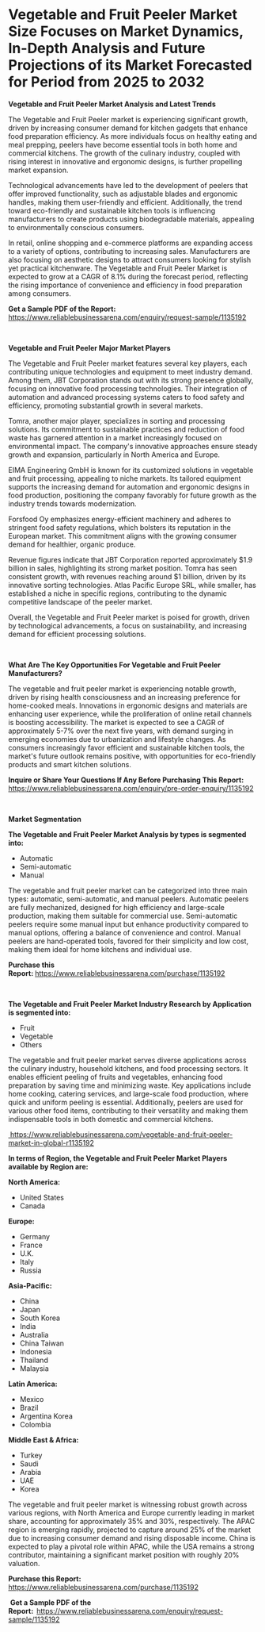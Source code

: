 <p><h1>Vegetable and Fruit Peeler Market Size Focuses on Market Dynamics, In-Depth Analysis and Future Projections of its Market Forecasted for Period from 2025 to 2032</h1></p><p><strong>Vegetable and Fruit Peeler Market Analysis and Latest Trends</strong></p>
<p><p>The Vegetable and Fruit Peeler market is experiencing significant growth, driven by increasing consumer demand for kitchen gadgets that enhance food preparation efficiency. As more individuals focus on healthy eating and meal prepping, peelers have become essential tools in both home and commercial kitchens. The growth of the culinary industry, coupled with rising interest in innovative and ergonomic designs, is further propelling market expansion. </p><p>Technological advancements have led to the development of peelers that offer improved functionality, such as adjustable blades and ergonomic handles, making them user-friendly and efficient. Additionally, the trend toward eco-friendly and sustainable kitchen tools is influencing manufacturers to create products using biodegradable materials, appealing to environmentally conscious consumers. </p><p>In retail, online shopping and e-commerce platforms are expanding access to a variety of options, contributing to increasing sales. Manufacturers are also focusing on aesthetic designs to attract consumers looking for stylish yet practical kitchenware. The Vegetable and Fruit Peeler Market is expected to grow at a CAGR of 8.1% during the forecast period, reflecting the rising importance of convenience and efficiency in food preparation among consumers.</p></p>
<p><strong>Get a Sample PDF of the Report:&nbsp;</strong> <a href="https://www.reliablebusinessarena.com/enquiry/request-sample/1135192?utm_campaign=2188&utm_medium=2&utm_source=Github&utm_content=ia&utm_term=16042025&utm_id=vegetable-and-fruit-peeler">https://www.reliablebusinessarena.com/enquiry/request-sample/1135192</a></p>
<p>&nbsp;</p>
<p><strong>Vegetable and Fruit Peeler Major Market Players</strong></p>
<p><p>The Vegetable and Fruit Peeler market features several key players, each contributing unique technologies and equipment to meet industry demand. Among them, JBT Corporation stands out with its strong presence globally, focusing on innovative food processing technologies. Their integration of automation and advanced processing systems caters to food safety and efficiency, promoting substantial growth in several markets.</p><p>Tomra, another major player, specializes in sorting and processing solutions. Its commitment to sustainable practices and reduction of food waste has garnered attention in a market increasingly focused on environmental impact. The company's innovative approaches ensure steady growth and expansion, particularly in North America and Europe.</p><p>EIMA Engineering GmbH is known for its customized solutions in vegetable and fruit processing, appealing to niche markets. Its tailored equipment supports the increasing demand for automation and ergonomic designs in food production, positioning the company favorably for future growth as the industry trends towards modernization.</p><p>Forsfood Oy emphasizes energy-efficient machinery and adheres to stringent food safety regulations, which bolsters its reputation in the European market. This commitment aligns with the growing consumer demand for healthier, organic produce.</p><p>Revenue figures indicate that JBT Corporation reported approximately $1.9 billion in sales, highlighting its strong market position. Tomra has seen consistent growth, with revenues reaching around $1 billion, driven by its innovative sorting technologies. Atlas Pacific Europe SRL, while smaller, has established a niche in specific regions, contributing to the dynamic competitive landscape of the peeler market.</p><p>Overall, the Vegetable and Fruit Peeler market is poised for growth, driven by technological advancements, a focus on sustainability, and increasing demand for efficient processing solutions.</p></p>
<p>&nbsp;</p>
<p><strong>What Are The Key Opportunities For Vegetable and Fruit Peeler Manufacturers?</strong></p>
<p><p>The vegetable and fruit peeler market is experiencing notable growth, driven by rising health consciousness and an increasing preference for home-cooked meals. Innovations in ergonomic designs and materials are enhancing user experience, while the proliferation of online retail channels is boosting accessibility. The market is expected to see a CAGR of approximately 5-7% over the next five years, with demand surging in emerging economies due to urbanization and lifestyle changes. As consumers increasingly favor efficient and sustainable kitchen tools, the market's future outlook remains positive, with opportunities for eco-friendly products and smart kitchen solutions.</p></p>
<p><strong>Inquire or Share Your Questions If Any Before Purchasing This Report:</strong> <a href="https://www.reliablebusinessarena.com/enquiry/pre-order-enquiry/1135192?utm_campaign=2188&utm_medium=2&utm_source=Github&utm_content=ia&utm_term=16042025&utm_id=vegetable-and-fruit-peeler">https://www.reliablebusinessarena.com/enquiry/pre-order-enquiry/1135192</a></p>
<p>&nbsp;</p>
<p><strong>Market Segmentation</strong></p>
<p><strong>The Vegetable and Fruit Peeler Market Analysis by types is segmented into:</strong></p>
<p><ul><li>Automatic</li><li>Semi-automatic</li><li>Manual</li></ul></p>
<p><p>The vegetable and fruit peeler market can be categorized into three main types: automatic, semi-automatic, and manual peelers. Automatic peelers are fully mechanized, designed for high efficiency and large-scale production, making them suitable for commercial use. Semi-automatic peelers require some manual input but enhance productivity compared to manual options, offering a balance of convenience and control. Manual peelers are hand-operated tools, favored for their simplicity and low cost, making them ideal for home kitchens and individual use.</p></p>
<p><strong>Purchase this Report:&nbsp;</strong><a href="https://www.reliablebusinessarena.com/purchase/1135192?utm_campaign=2188&utm_medium=2&utm_source=Github&utm_content=ia&utm_term=16042025&utm_id=vegetable-and-fruit-peeler">https://www.reliablebusinessarena.com/purchase/1135192</a></p>
<p>&nbsp;</p>
<p><strong>The Vegetable and Fruit Peeler Market Industry Research by Application is segmented into:</strong></p>
<p><ul><li>Fruit</li><li>Vegetable</li><li>Others</li></ul></p>
<p><p>The vegetable and fruit peeler market serves diverse applications across the culinary industry, household kitchens, and food processing sectors. It enables efficient peeling of fruits and vegetables, enhancing food preparation by saving time and minimizing waste. Key applications include home cooking, catering services, and large-scale food production, where quick and uniform peeling is essential. Additionally, peelers are used for various other food items, contributing to their versatility and making them indispensable tools in both domestic and commercial kitchens.</p></p>
<p><a href="https://www.reliablebusinessarena.com/vegetable-and-fruit-peeler-market-in-global-r1135192?utm_campaign=2188&utm_medium=2&utm_source=Github&utm_content=ia&utm_term=16042025&utm_id=vegetable-and-fruit-peeler">&nbsp;https://www.reliablebusinessarena.com/vegetable-and-fruit-peeler-market-in-global-r1135192</a></p>
<p><strong>In terms of Region, the Vegetable and Fruit Peeler Market Players available by Region are:</strong></p>
<p>
    <p> <strong> North America: </strong>
        <ul>
            <li>United States</li>
            <li>Canada</li>
        </ul>
        </p> 
    <p> <strong> Europe: </strong>
        <ul>
            <li>Germany</li>
            <li>France</li>
            <li>U.K.</li>
            <li>Italy</li>
            <li>Russia</li>
        </ul>
        </p> 
    <p> <strong> Asia-Pacific: </strong>
        <ul>
            <li>China</li>
            <li>Japan</li>
            <li>South Korea</li>
            <li>India</li>
            <li>Australia</li>
            <li>China Taiwan</li>
            <li>Indonesia</li>
            <li>Thailand</li>
            <li>Malaysia</li>
        </ul>
        </p> 
    <p> <strong> Latin America: </strong>
        <ul>
            <li>Mexico</li>
            <li>Brazil</li>
            <li>Argentina Korea</li>
            <li>Colombia</li>
        </ul>
        </p> 
    <p> <strong> Middle East & Africa: </strong>
        <ul>
            <li>Turkey</li>
            <li>Saudi</li>
            <li>Arabia</li>
            <li>UAE</li>
            <li>Korea</li>
        </ul>
    </p>
    </p>
<p><p>The vegetable and fruit peeler market is witnessing robust growth across various regions, with North America and Europe currently leading in market share, accounting for approximately 35% and 30%, respectively. The APAC region is emerging rapidly, projected to capture around 25% of the market due to increasing consumer demand and rising disposable income. China is expected to play a pivotal role within APAC, while the USA remains a strong contributor, maintaining a significant market position with roughly 20% valuation.</p></p>
<p><strong>Purchase this Report: </strong><a href="https://www.reliablebusinessarena.com/purchase/1135192?utm_campaign=2188&utm_medium=2&utm_source=Github&utm_content=ia&utm_term=16042025&utm_id=vegetable-and-fruit-peeler">https://www.reliablebusinessarena.com/purchase/1135192</a></p>
<p>&nbsp;<strong>Get a Sample PDF of the Report:&nbsp;&nbsp;</strong><a href="https://www.reliablebusinessarena.com/enquiry/request-sample/1135192?utm_campaign=2188&utm_medium=2&utm_source=Github&utm_content=ia&utm_term=16042025&utm_id=vegetable-and-fruit-peeler">https://www.reliablebusinessarena.com/enquiry/request-sample/1135192</a></p>
<p><strong></strong></p>
<p><p></p><p></p><p></p></p>